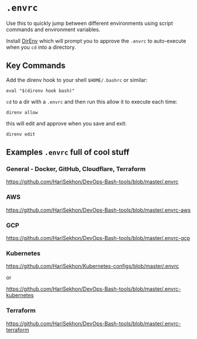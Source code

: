 # `.envrc`

Use this to quickly jump between different environments using script commands and environment variables.

Install [DirEnv](https://direnv.net/) which will prompt you to approve the `.envrc` to auto-execute when you `cd` into a directory.

## Key Commands

Add the direnv hook to your shell `$HOME/.bashrc` or similar:

```shell
eval "$(direnv hook bash)"
```

`cd` to a dir with a `.envrc` and then run this allow it to execute each time:

```shell
direnv allow
```

this will edit and approve when you save and exit:
```shell
direnv edit
```

## Examples `.envrc` full of cool stuff

### General - Docker, GitHub, Cloudflare, Terraform

https://github.com/HariSekhon/DevOps-Bash-tools/blob/master/.envrc

### AWS

https://github.com/HariSekhon/DevOps-Bash-tools/blob/master/.envrc-aws

### GCP

https://github.com/HariSekhon/DevOps-Bash-tools/blob/master/.envrc-gcp

### Kubernetes

https://github.com/HariSekhon/Kubernetes-configs/blob/master/.envrc

or

https://github.com/HariSekhon/DevOps-Bash-tools/blob/master/.envrc-kubernetes

### Terraform

https://github.com/HariSekhon/DevOps-Bash-tools/blob/master/.envrc-terraform
